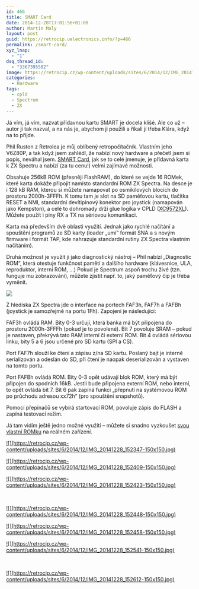 ```yaml
---
id: 466
title: SMART Card
date: 2014-12-28T17:01:56+01:00
author: Martin Maly
layout: post
guid: https://retrocip.uelectronics.info/?p=466
permalink: /smart-card/
xyz_lnap:
  - "1"
dsq_thread_id:
  - "3367395582"
image: https://retrocip.cz/wp-content/uploads/sites/6/2014/12/IMG_20141228_152347-1140x198.jpg
categories:
  - Hardware
tags:
  - cpld
  - Spectrum
  - ZX
---
```

Já vím, já vím, nazvat přídavnou kartu SMART je docela klišé. Ale co už &#8211; autor ji tak nazval, a na nás je, abychom ji použili a říkali jí třeba Klára, když na to přijde.

<!--more-->

Phil Ruston z Retrolea je můj oblíbený retropočítačník. Vlastním jeho V6Z80P, a tak když jsem zahlédl, že nabízí nový hardware a přečetl jsem si popis, neváhal jsem. [SMART Card](https://www.retroleum.co.uk/smart-card-for-zx-spectrum/), jak se to celé jmenuje, je přídavná karta k ZX Spectru a nabízí (za tu cenu!) velmi zajímavé možnosti.

Obsahuje 256kB ROM (přesněji FlashRAM), do které se vejde 16 ROMek, které karta dokáže připojit namísto standardní ROM ZX Spectra. Na desce je i 128 kB RAM, kterou si můžete namapovat po osmikilových blocích do prostoru 2000h-3FFFh. K tomu tam je slot na SD paměťovou kartu, tlačítka RESET a NMI, standardní devítipinový konektor pro joystick (namapován jako Kempston), a celé to dohromady drží glue logika v CPLD ([XC9572XL](https://www.xilinx.com/support/documentation/data_sheets/ds057.pdf)). Můžete použít i piny RX a TX na sériovou komunikaci.

Karta má především dvě oblasti využití. Jednak jako rychlé načítání a spouštění programů ze SD karty (loader &#8222;umí&#8220; formát SNA a s novým firmware i formát TAP, kde nahrazuje standardní rutiny ZX Spectra vlastním načítáním).

Druhá možnost je využít ji jako diagnostický nástroj &#8211; Phil nabízí &#8222;Diagnostic ROM&#8220;, která otestuje funkčnost pamětí a dalšího hardware (klávesnice, ULA, reproduktor, interní ROM, &#8230;) Pokud je Spectrum aspoň trochu živé (tzn. funguje mu zobrazování), můžete zjistit např. to, jaký paměťový čip je třeba vyměnit.

![](https://retrocip.uelectronics.info/wp-content/uploads/sites/6/2014/12/IMG_20141228_152448-650x366.jpg) 

Z hlediska ZX Spectra jde o interface na portech FAF3h, FAF7h a FAFBh (joystick je samozřejmě na portu 1Fh). Zapojení je následující:

FAF3h ovládá RAM. Bity 0-3 určují, která banka má být připojena do prostoru 2000h-3FFFh (pokud je to povolené). Bit 7 povoluje SRAM &#8211; pokud je nastaven, překrývá tato RAM interní či externí ROM. Bit 4 ovládá sériovou linku, bity 5 a 6 jsou určené pro SD kartu (SPI a CS).

Port FAF7h slouží ke čtení a zápisu z/na SD kartu. Poslaný bajt je interně serializován a odeslán do SD, při čtení je naopak deserializován a vystaven na tomto portu.

Port FAFBh ovládá ROM. Bity 0-3 opět udávají blok ROM, který má být připojen do spodních 16kB. Jestli bude připojena externí ROM, nebo interní, to opět ovládá bit 7. Bit 6 pak zapíná funkci &#8222;přepnutí na systémovou ROM po průchodu adresou xx72h&#8220; (pro spouštění snapshotů).

Pomocí přepínačů se vybírá startovací ROM, povoluje zápis do FLASH a zapíná testovací režim.

Já tam vidím ještě jedno možné využití &#8211; můžete si snadno vyzkoušet [svou vlastní ROMku](https://retrocip.uelectronics.info/uplne-alternativni-spectrum/ "Úplně alternativní Spectrum") na reálném zařízení.

<div id='gallery-6' class='gallery galleryid-466 gallery-columns-3 gallery-size-thumbnail gallery1'>
  <dl class="gallery-item">
    <dt class="gallery-icon">
      <a href="https://retrocip.cz/wp-content/uploads/sites/6/2014/12/IMG_20141228_152347.jpg" title="" class="highslide" onclick="return hs.expand(this,{captionId:'caption474'})">![](https://retrocip.cz/wp-content/uploads/sites/6/2014/12/IMG_20141228_152347-150x150.jpg)</a>
    </dt>
  </dl>
  
  <dl class="gallery-item">
    <dt class="gallery-icon">
      <a href="https://retrocip.cz/wp-content/uploads/sites/6/2014/12/IMG_20141228_152409.jpg" title="" class="highslide" onclick="return hs.expand(this,{captionId:'caption473'})">![](https://retrocip.cz/wp-content/uploads/sites/6/2014/12/IMG_20141228_152409-150x150.jpg)</a>
    </dt>
  </dl>
  
  <dl class="gallery-item">
    <dt class="gallery-icon">
      <a href="https://retrocip.cz/wp-content/uploads/sites/6/2014/12/IMG_20141228_152423.jpg" title="" class="highslide" onclick="return hs.expand(this,{captionId:'caption472'})">![](https://retrocip.cz/wp-content/uploads/sites/6/2014/12/IMG_20141228_152423-150x150.jpg)</a>
    </dt>
  </dl>
  
  <br style="clear: both" />
  
  <dl class="gallery-item">
    <dt class="gallery-icon">
      <a href="https://retrocip.cz/wp-content/uploads/sites/6/2014/12/IMG_20141228_152448.jpg" title="" class="highslide" onclick="return hs.expand(this,{captionId:'caption471'})">![](https://retrocip.cz/wp-content/uploads/sites/6/2014/12/IMG_20141228_152448-150x150.jpg)</a>
    </dt>
  </dl>
  
  <dl class="gallery-item">
    <dt class="gallery-icon">
      <a href="https://retrocip.cz/wp-content/uploads/sites/6/2014/12/IMG_20141228_152458.jpg" title="" class="highslide" onclick="return hs.expand(this,{captionId:'caption470'})">![](https://retrocip.cz/wp-content/uploads/sites/6/2014/12/IMG_20141228_152458-150x150.jpg)</a>
    </dt>
  </dl>
  
  <dl class="gallery-item">
    <dt class="gallery-icon">
      <a href="https://retrocip.cz/wp-content/uploads/sites/6/2014/12/IMG_20141228_152541.jpg" title="" class="highslide" onclick="return hs.expand(this,{captionId:'caption468'})">![](https://retrocip.cz/wp-content/uploads/sites/6/2014/12/IMG_20141228_152541-150x150.jpg)</a>
    </dt>
  </dl>
  
  <br style="clear: both" />
  
  <dl class="gallery-item">
    <dt class="gallery-icon">
      <a href="https://retrocip.cz/wp-content/uploads/sites/6/2014/12/IMG_20141228_152612.jpg" title="" class="highslide" onclick="return hs.expand(this,{captionId:'caption467'})">![](https://retrocip.cz/wp-content/uploads/sites/6/2014/12/IMG_20141228_152612-150x150.jpg)</a>
    </dt>
  </dl>
  
  <br style='clear: both' />
</div>